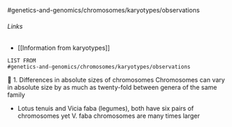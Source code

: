 #genetics-and-genomics/chromosomes/karyotypes/observations 
###### Links
- [[Information from karyotypes]]
```dataview
LIST FROM 
#genetics-and-genomics/chromosomes/karyotypes/observations 
```

 1. Differences in absolute sizes of chromosomes Chromosomes can vary in absolute size by as much as twenty-fold between genera of the same family
- Lotus tenuis and Vicia faba (legumes), both have six pairs of chromosomes yet V. faba chromosomes are many times larger